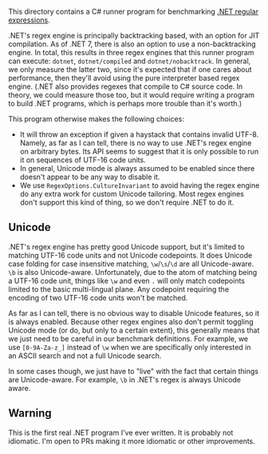 This directory contains a C# runner program for benchmarking [.NET regular
expressions][dotnet-regex].

.NET's regex engine is principally backtracking based, with an option for JIT
compilation. As of .NET 7, there is also an option to use a non-backtracking
engine. In total, this results in three regex engines that this runner program
can execute: `dotnet`, `dotnet/compiled` and `dotnet/nobacktrack`. In general,
we only measure the latter two, since it's expected that if one cares about
performance, then they'll avoid using the pure interpreter based regex engine.
(.NET also provides regexes that compile to C# source code. In theory, we
could measure those too, but it would require writing a program to build .NET
programs, which is perhaps more trouble than it's worth.)

This program otherwise makes the following choices:

* It will throw an exception if given a haystack that contains invalid UTF-8.
Namely, as far as I can tell, there is no way to use .NET's regex engine on
arbitrary bytes. Its API seems to suggest that it is only possible to run it on
sequences of UTF-16 code units.
* In general, Unicode mode is always assumed to be enabled since there doesn't
appear to be any way to disable it.
* We use `RegexOptions.CultureInvariant` to avoid having the regex engine do
any extra work for custom Unicode tailoring. Most regex engines don't support
this kind of thing, so we don't require .NET to do it.

## Unicode

.NET's regex engine has pretty good Unicode support, but it's limited to
matching UTF-16 code units and not Unicode codepoints. It does Unicode case
folding for case insensitive matching, `\w`/`\s`/`\d` are all Unicode-aware.
`\b` is also Unicode-aware. Unfortunately, due to the atom of matching being
a UTF-16 code unit, things like `\w` and even `.` will only match codepoints
limited to the basic multi-lingual plane. Any codepoint requiring the encoding
of two UTF-16 code units won't be matched.

As far as I can tell, there is no obvious way to disable Unicode features, so
it is always enabled. Because other regex engines also don't permit toggling
Unicode mode (or do, but only to a certain extent), this generally means that
we just need to be careful in our benchmark definitions. For example, we use
`[0-9A-Za-z_]` instead of `\w` when we are specifically only interested in an
ASCII search and not a full Unicode search.

In some cases though, we just have to "live" with the fact that certain things
are Unicode-aware. For example, `\b` in .NET's regex is always Unicode aware.

## Warning

This is the first real .NET program I've ever written. It is probably not
idiomatic. I'm open to PRs making it more idiomatic or other improvements.

[dotnet-regex]: https://learn.microsoft.com/en-us/dotnet/standard/base-types/regular-expressions
